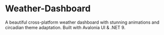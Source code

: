 # Weather-Dashboard
A beautiful cross-platform weather dashboard with stunning animations and circadian theme adaptation. Built with Avalonia UI &amp; .NET 9.

